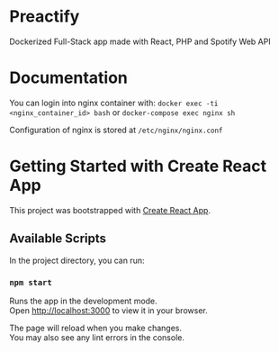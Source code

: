 # Preactify
Dockerized Full-Stack app made with React, PHP and Spotify Web API

# Documentation
You can login into nginx container with: `docker exec -ti <nginx_container_id> bash` or `docker-compose exec nginx sh`

Configuration of nginx is stored at `/etc/nginx/nginx.conf`


# Getting Started with Create React App

This project was bootstrapped with [Create React App](https://github.com/facebook/create-react-app).

## Available Scripts

In the project directory, you can run:

### `npm start`

Runs the app in the development mode.\
Open [http://localhost:3000](http://localhost:3000) to view it in your browser.

The page will reload when you make changes.\
You may also see any lint errors in the console.


